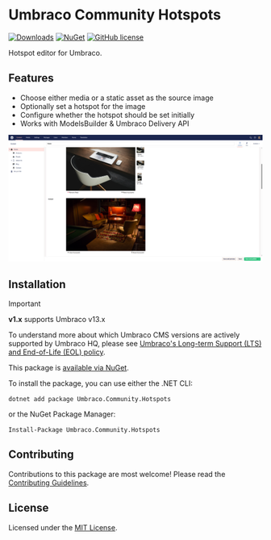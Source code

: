 # Umbraco Community Hotspots

[![Downloads](https://img.shields.io/nuget/dt/Umbraco.Community.Hotspots?color=cc9900)](https://www.nuget.org/packages/Umbraco.Community.Hotspots/)
[![NuGet](https://img.shields.io/nuget/vpre/Umbraco.Community.Hotspots?color=0273B3)](https://www.nuget.org/packages/Umbraco.Community.Hotspots)
[![GitHub license](https://img.shields.io/github/license/bjarnef/Umbraco.Community.Hotspots?color=8AB803)](../LICENSE)

Hotspot editor for Umbraco.

## Features

- Choose either media or a static asset as the source image
- Optionally set a hotspot for the image
- Configure whether the hotspot should be set initially
- Works with ModelsBuilder & Umbraco Delivery API

<img alt="Hotspot editor" src="https://github.com/bjarnef/Umbraco.Community.Hotspots/blob/main/docs/screenshots/hotspot-editor.png">

## Installation

> [!IMPORTANT]
> **v1.x** supports Umbraco v13.x
> 
> To understand more about which Umbraco CMS versions are actively supported by Umbraco HQ, please see [Umbraco's Long-term Support (LTS) and End-of-Life (EOL) policy](https://umbraco.com/products/knowledge-center/long-term-support-and-end-of-life/).

This package is [available via NuGet](https://www.nuget.org/packages/Umbraco.Community.Hotspots).

To install the package, you can use either the .NET CLI:

```
dotnet add package Umbraco.Community.Hotspots
```

or the NuGet Package Manager:

```
Install-Package Umbraco.Community.Hotspots
```


## Contributing

Contributions to this package are most welcome! Please read the [Contributing Guidelines](CONTRIBUTING.md).

## License

Licensed under the [MIT License](LICENSE.md).